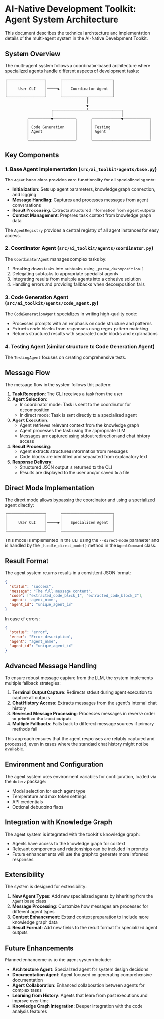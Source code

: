 # AI-Native Development Toolkit: Agent System Architecture

This document describes the technical architecture and implementation details of the multi-agent system in the AI-Native Development Toolkit.

## System Overview

The multi-agent system follows a coordinator-based architecture where specialized agents handle different aspects of development tasks:

```
┌─────────────────┐      ┌───────────────────────┐
│                 │      │                       │
│     User CLI    │─────▶│    Coordinator Agent  │
│                 │      │                       │
└─────────────────┘      └───────────┬───────────┘
                                     │
                                     ▼
                     ┌───────────────┴───────────────┐
                     │                               │
          ┌──────────▼──────────┐      ┌─────────────▼────────────┐
          │                     │      │                          │
          │ Code Generation     │      │ Testing                  │
          │ Agent               │      │ Agent                    │
          │                     │      │                          │
          └─────────────────────┘      └──────────────────────────┘
```

## Key Components

### 1. Base Agent Implementation (`src/ai_toolkit/agents/base.py`)

The `Agent` base class provides core functionality for all specialized agents:

- **Initialization**: Sets up agent parameters, knowledge graph connection, and logging
- **Message Handling**: Captures and processes messages from agent conversations
- **Result Processing**: Extracts structured information from agent outputs
- **Context Management**: Prepares task context from knowledge graph data

The `AgentRegistry` provides a central registry of all agent instances for easy access.

### 2. Coordinator Agent (`src/ai_toolkit/agents/coordinator.py`)

The `CoordinatorAgent` manages complex tasks by:

1. Breaking down tasks into subtasks using `_parse_decomposition()`
2. Delegating subtasks to appropriate specialist agents
3. Integrating results from multiple agents into a cohesive solution
4. Handling errors and providing fallbacks when decomposition fails

### 3. Code Generation Agent (`src/ai_toolkit/agents/code_agent.py`)

The `CodeGenerationAgent` specializes in writing high-quality code:

- Processes prompts with an emphasis on code structure and patterns
- Extracts code blocks from responses using regex pattern matching
- Returns structured results with separated code blocks and explanations

### 4. Testing Agent (similar structure to Code Generation Agent)

The `TestingAgent` focuses on creating comprehensive tests.

## Message Flow

The message flow in the system follows this pattern:

1. **Task Reception**: The CLI receives a task from the user
2. **Agent Selection**: 
   - In coordinator mode: Task is sent to the coordinator for decomposition
   - In direct mode: Task is sent directly to a specialized agent
3. **Agent Execution**:
   - Agent retrieves relevant context from the knowledge graph
   - Agent processes the task using the appropriate LLM
   - Messages are captured using stdout redirection and chat history access
4. **Result Processing**:
   - Agent extracts structured information from messages
   - Code blocks are identified and separated from explanatory text
5. **Response Delivery**:
   - Structured JSON output is returned to the CLI
   - Results are displayed to the user and/or saved to a file

## Direct Mode Implementation

The direct mode allows bypassing the coordinator and using a specialized agent directly:

```
┌─────────────────┐      ┌───────────────────────┐
│                 │      │                       │
│     User CLI    │─────▶│    Specialized Agent  │
│                 │      │                       │
└─────────────────┘      └───────────────────────┘
```

This mode is implemented in the CLI using the `--direct-mode` parameter and is handled by the `_handle_direct_mode()` method in the `AgentCommand` class.

## Result Format

The agent system returns results in a consistent JSON format:

```json
{
  "status": "success",
  "message": "The full message content",
  "code": ["extracted_code_block_1", "extracted_code_block_2"],
  "agent": "agent_name",
  "agent_id": "unique_agent_id"
}
```

In case of errors:

```json
{
  "status": "error",
  "error": "Error description",
  "agent": "agent_name",
  "agent_id": "unique_agent_id"
}
```

## Advanced Message Handling

To ensure robust message capture from the LLM, the system implements multiple fallback strategies:

1. **Terminal Output Capture**: Redirects stdout during agent execution to capture all outputs
2. **Chat History Access**: Extracts messages from the agent's internal chat history
3. **Reversed Message Processing**: Processes messages in reverse order to prioritize the latest outputs
4. **Multiple Fallbacks**: Falls back to different message sources if primary methods fail

This approach ensures that the agent responses are reliably captured and processed, even in cases where the standard chat history might not be available.

## Environment and Configuration

The agent system uses environment variables for configuration, loaded via the `dotenv` package:

- Model selection for each agent type
- Temperature and max token settings
- API credentials
- Optional debugging flags

## Integration with Knowledge Graph

The agent system is integrated with the toolkit's knowledge graph:

- Agents have access to the knowledge graph for context
- Relevant components and relationships can be included in prompts
- Future enhancements will use the graph to generate more informed responses

## Extensibility

The system is designed for extensibility:

1. **New Agent Types**: Add new specialized agents by inheriting from the `Agent` base class
2. **Message Processing**: Customize how messages are processed for different agent types
3. **Context Enhancement**: Extend context preparation to include more knowledge graph data
4. **Result Format**: Add new fields to the result format for specialized agent outputs

## Future Enhancements

Planned enhancements to the agent system include:

- **Architecture Agent**: Specialized agent for system design decisions
- **Documentation Agent**: Agent focused on generating comprehensive documentation
- **Agent Collaboration**: Enhanced collaboration between agents for complex tasks
- **Learning from History**: Agents that learn from past executions and improve over time
- **Knowledge Graph Integration**: Deeper integration with the code analysis features 